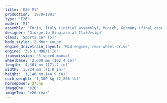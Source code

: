 ```yaml
---
title: 'E26 M1'
production:	'1978–1981'
type: 'E26'
model: 'M1'
assembly: 'Turin, Italy (initial assembly), Munich, Germany (final assembly and inspection)'
designer: 'Giorgetto Giugiaro at Italdesign'
class: 'Sports car (S)'
body_style: '2-door coupé'
engine_drivetrain_layout: 'Mid-engine, rear-wheel-drive'
engine: '3.5 L M88/1 I6'
transmission: '5-speed manual'
wheelbase: '2,600 mm (102.4 in)'
length: '4,361 mm (171.7 in)'
width: '1,824 mm (71.8 in)'
height: '1,140 mm (44.9 in)'
curb_weight: '1,300 kg (2,866 lb)'
horsepower: 273hp
imageOne: 'e26'
imageTwo: 'e26-rear'
---
```


